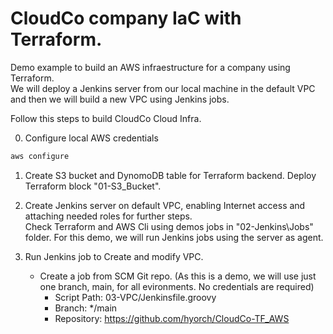 # CloudCo company IaC with Terraform.

Demo example to build an AWS infraestructure for a company using Terraform.  
We will deploy a Jenkins server from our local machine in the default VPC and then we will build a new VPC using Jenkins jobs.

Follow this steps to build CloudCo Cloud Infra.

0. Configure local AWS credentials
```bash
aws configure
```

1. Create S3 bucket and DynomoDB table for Terraform backend. Deploy Terraform block "01-S3_Bucket".

2. Create Jenkins server on default VPC, enabling Internet access and attaching needed roles for further steps.  
Check Terraform and AWS Cli using demos jobs in "02-Jenkins\Jobs" folder. For this demo, we will run Jenkins jobs using the server as agent.

3. Run Jenkins job to Create and modify VPC. 
    - Create a job from SCM Git repo. (As this is a demo, we will use just one branch, main, for all evironments. No credentials are required)
        - Script Path: 03-VPC/Jenkinsfile.groovy
        - Branch: */main
        - Repository: https://github.com/hyorch/CloudCo-TF_AWS

    
